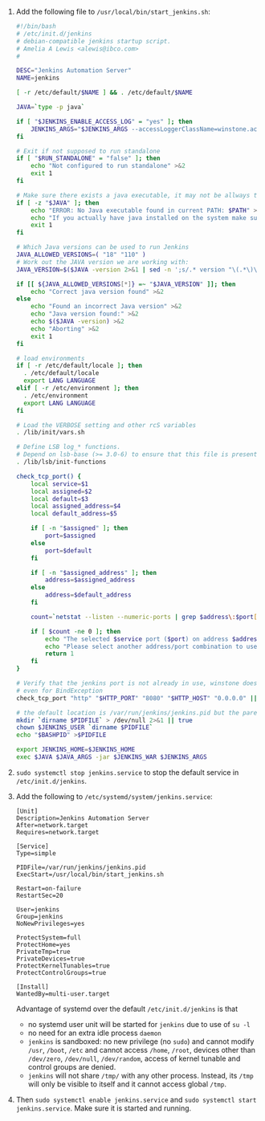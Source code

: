  1. Add the following file to `/usr/local/bin/start_jenkins.sh`:
    
    ```bash
    #!/bin/bash
    # /etc/init.d/jenkins
    # debian-compatible jenkins startup script.
    # Amelia A Lewis <alewis@ibco.com>
    #
    
    DESC="Jenkins Automation Server"
    NAME=jenkins
    
    [ -r /etc/default/$NAME ] && . /etc/default/$NAME
    
    JAVA=`type -p java`
    
    if [ "$JENKINS_ENABLE_ACCESS_LOG" = "yes" ]; then
        JENKINS_ARGS="$JENKINS_ARGS --accessLoggerClassName=winstone.accesslog.SimpleAccessLogger --simpleAccessLogger.format=combined --simpleAccessLogger.file=/var/log/$NAME/access_log"
    fi
    
    # Exit if not supposed to run standalone
    if [ "$RUN_STANDALONE" = "false" ]; then
        echo "Not configured to run standalone" >&2
        exit 1
    fi
    
    # Make sure there exists a java executable, it may not be allways the case
    if [ -z "$JAVA" ]; then
        echo "ERROR: No Java executable found in current PATH: $PATH" >&2
        echo "If you actually have java installed on the system make sure the executable is in the aforementioned path and that 'type -p java' returns the java executable path" >&2
        exit 1
    fi
    
    # Which Java versions can be used to run Jenkins
    JAVA_ALLOWED_VERSIONS=( "18" "110" )
    # Work out the JAVA version we are working with:
    JAVA_VERSION=$($JAVA -version 2>&1 | sed -n ';s/.* version "\(.*\)\.\(.*\)\..*".*/\1\2/p;')
    
    if [[ ${JAVA_ALLOWED_VERSIONS[*]} =~ "$JAVA_VERSION" ]]; then
        echo "Correct java version found" >&2
    else
        echo "Found an incorrect Java version" >&2
        echo "Java version found:" >&2
        echo $($JAVA -version) >&2
        echo "Aborting" >&2
        exit 1
    fi
    
    # load environments
    if [ -r /etc/default/locale ]; then
      . /etc/default/locale
      export LANG LANGUAGE
    elif [ -r /etc/environment ]; then
      . /etc/environment
      export LANG LANGUAGE
    fi
    
    # Load the VERBOSE setting and other rcS variables
    . /lib/init/vars.sh
    
    # Define LSB log_* functions.
    # Depend on lsb-base (>= 3.0-6) to ensure that this file is present.
    . /lib/lsb/init-functions
    
    check_tcp_port() {
        local service=$1
        local assigned=$2
        local default=$3
        local assigned_address=$4
        local default_address=$5
    
        if [ -n "$assigned" ]; then
            port=$assigned
        else
            port=$default
        fi
    
        if [ -n "$assigned_address" ]; then
            address=$assigned_address
        else
            address=$default_address
        fi
    
        count=`netstat --listen --numeric-ports | grep $address\:$port[[:space:]] | grep -c . `
    
        if [ $count -ne 0 ]; then
            echo "The selected $service port ($port) on address $address seems to be in use by another program "
            echo "Please select another address/port combination to use for $NAME"
            return 1
        fi
    }
    
    # Verify that the jenkins port is not already in use, winstone does not exit
    # even for BindException
    check_tcp_port "http" "$HTTP_PORT" "8080" "$HTTP_HOST" "0.0.0.0" || exit 1
    
    # the default location is /var/run/jenkins/jenkins.pid but the parent directory needs to be created
    mkdir `dirname $PIDFILE` > /dev/null 2>&1 || true
    chown $JENKINS_USER `dirname $PIDFILE`
    echo "$BASHPID" >$PIDFILE
    
    export JENKINS_HOME=$JENKINS_HOME
    exec $JAVA $JAVA_ARGS -jar $JENKINS_WAR $JENKINS_ARGS
    ```

 2. `sudo systemctl stop jenkins.service` to stop the default service in `/etc/init.d/jenkins`.
 3. Add the following to `/etc/systemd/system/jenkins.service`:
 
    ```systemd
    [Unit]
    Description=Jenkins Automation Server
    After=network.target
    Requires=network.target
    
    [Service]
    Type=simple
    
    PIDFile=/var/run/jenkins/jenkins.pid
    ExecStart=/usr/local/bin/start_jenkins.sh
    
    Restart=on-failure
    RestartSec=20
    
    User=jenkins
    Group=jenkins
    NoNewPrivileges=yes
    
    ProtectSystem=full
    ProtectHome=yes
    PrivateTmp=true
    PrivateDevices=true
    ProtectKernelTunables=true
    ProtectControlGroups=true
    
    [Install]
    WantedBy=multi-user.target
    ```
    
    Advantage of systemd over the default `/etc/init.d/jenkins` is that
     - no systemd user unit will be started for `jenkins` due to use of `su -l`
     - no need for an extra idle process `daemon`
     - `jenkins` is sandboxed: no new privilege (no `sudo`) and cannot modify `/usr`, `/boot`, `/etc` and cannot access `/home`, `/root`,
       devices other than `/dev/zero`, `/dev/null`, `/dev/random`, access of kernel tunable and control groups are denied.
     - `jenkins` will not share `/tmp/` with any other process. Instead, its `/tmp` will only be visible to itself and it cannot access global `/tmp`.
    
 4. Then `sudo systemctl enable jenkins.service` and `sudo systemctl start jenkins.service`.
    Make sure it is started and running.
